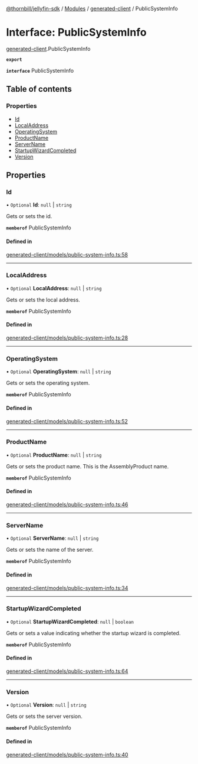 [@thornbill/jellyfin-sdk](../README.md) / [Modules](../modules.md) / [generated-client](../modules/generated_client.md) / PublicSystemInfo

# Interface: PublicSystemInfo

[generated-client](../modules/generated_client.md).PublicSystemInfo

**`export`**

**`interface`** PublicSystemInfo

## Table of contents

### Properties

- [Id](generated_client.PublicSystemInfo.md#id)
- [LocalAddress](generated_client.PublicSystemInfo.md#localaddress)
- [OperatingSystem](generated_client.PublicSystemInfo.md#operatingsystem)
- [ProductName](generated_client.PublicSystemInfo.md#productname)
- [ServerName](generated_client.PublicSystemInfo.md#servername)
- [StartupWizardCompleted](generated_client.PublicSystemInfo.md#startupwizardcompleted)
- [Version](generated_client.PublicSystemInfo.md#version)

## Properties

### Id

• `Optional` **Id**: ``null`` \| `string`

Gets or sets the id.

**`memberof`** PublicSystemInfo

#### Defined in

[generated-client/models/public-system-info.ts:58](https://github.com/thornbill/jellyfin-sdk-typescript/blob/3ae780a/src/generated-client/models/public-system-info.ts#L58)

___

### LocalAddress

• `Optional` **LocalAddress**: ``null`` \| `string`

Gets or sets the local address.

**`memberof`** PublicSystemInfo

#### Defined in

[generated-client/models/public-system-info.ts:28](https://github.com/thornbill/jellyfin-sdk-typescript/blob/3ae780a/src/generated-client/models/public-system-info.ts#L28)

___

### OperatingSystem

• `Optional` **OperatingSystem**: ``null`` \| `string`

Gets or sets the operating system.

**`memberof`** PublicSystemInfo

#### Defined in

[generated-client/models/public-system-info.ts:52](https://github.com/thornbill/jellyfin-sdk-typescript/blob/3ae780a/src/generated-client/models/public-system-info.ts#L52)

___

### ProductName

• `Optional` **ProductName**: ``null`` \| `string`

Gets or sets the product name. This is the AssemblyProduct name.

**`memberof`** PublicSystemInfo

#### Defined in

[generated-client/models/public-system-info.ts:46](https://github.com/thornbill/jellyfin-sdk-typescript/blob/3ae780a/src/generated-client/models/public-system-info.ts#L46)

___

### ServerName

• `Optional` **ServerName**: ``null`` \| `string`

Gets or sets the name of the server.

**`memberof`** PublicSystemInfo

#### Defined in

[generated-client/models/public-system-info.ts:34](https://github.com/thornbill/jellyfin-sdk-typescript/blob/3ae780a/src/generated-client/models/public-system-info.ts#L34)

___

### StartupWizardCompleted

• `Optional` **StartupWizardCompleted**: ``null`` \| `boolean`

Gets or sets a value indicating whether the startup wizard is completed.

**`memberof`** PublicSystemInfo

#### Defined in

[generated-client/models/public-system-info.ts:64](https://github.com/thornbill/jellyfin-sdk-typescript/blob/3ae780a/src/generated-client/models/public-system-info.ts#L64)

___

### Version

• `Optional` **Version**: ``null`` \| `string`

Gets or sets the server version.

**`memberof`** PublicSystemInfo

#### Defined in

[generated-client/models/public-system-info.ts:40](https://github.com/thornbill/jellyfin-sdk-typescript/blob/3ae780a/src/generated-client/models/public-system-info.ts#L40)
